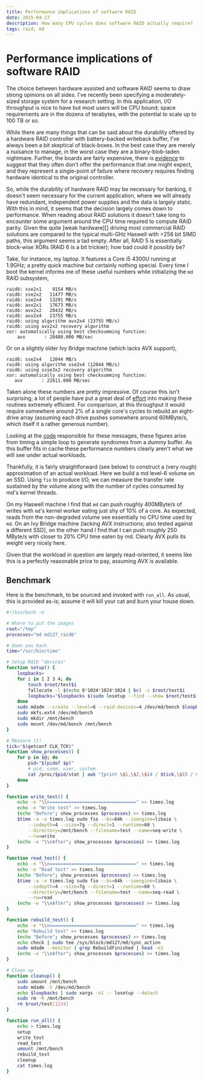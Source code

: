 ```yaml
---
title: Performance implications of software RAID
date: 2015-04-27
description: How many CPU cycles does software RAID actually require?
tags: raid, md
---
```


# Performance implications of software RAID

The choice between hardware assisted and software RAID seems to draw strong
opinions on all sides. I've recently been specifying a moderately-sized storage
system for a research setting. In this application, I/O throughput is nice to
have but most users will be CPU bound; space requirements are in the dozens of
terabytes, with the potential to scale up to 100 TB or so.

While there are many things that can be said about the durability offered by a
hardware RAID controller with battery-backed writeback buffer, I've always been
a bit skeptical of black-boxes. In the best case they are merely a nuisance to
manage, in the worst case they are a binary-blob-laden nightmare. Further, the
boards are fairly expensive, there is [evidence][] to suggest that they often
don't offer the performance that one might expect, and they represent a
single-point of failure where recovery requires finding hardware identical to
the original controller.

So, while the durability of hardware RAID may be necessary for banking, it doesn't
seem necessary for the current application, where we will already have
redundant, independent power supplies and the data is largely static. With this
in mind, it seems that the decision largely comes down to performance. When
reading about RAID solutions it doesn't take long to encounter some argument
around the CPU time required to compute RAID parity. Given the quite [weak hardware][]
driving most commercial RAID solutions are compared to the typical multi-GHz
Haswell with >256 bit SIMD paths, this argument seems a tad empty. After all,
RAID 5 is essentially block-wise XORs (RAID 6 is a bit trickier); how bad could
it possibly be?

Take, for instance, my laptop. It features a Core i5 4300U running at 1.9GHz; a
pretty quick machine but certainly nothing special. Every time I boot the kernel
informs me of these useful numbers while initializing the `md` RAID subsystem,

```
raid6: sse2x1    9154 MB/s
raid6: sse2x2   11477 MB/s
raid6: sse2x4   13291 MB/s
raid6: avx2x1   17673 MB/s
raid6: avx2x2   20432 MB/s
raid6: avx2x4   23755 MB/s
raid6: using algorithm avx2x4 (23755 MB/s)
raid6: using avx2x2 recovery algorithm
xor: automatically using best checksumming function:
    avx       : 28480.000 MB/sec

```

Or on a slightly older Ivy Bridge machine (which lacks AVX support),

```
raid6: sse2x4   12044 MB/s
raid6: using algorithm sse2x4 (12044 MB/s)
raid6: using ssse3x2 recovery algorithm
xor: automatically using best checksumming function:
   avx       : 22611.000 MB/sec
```

Taken alone these numbers are pretty impressive. Of course this isn't
surprising; a lot of people have put a great deal of [effort][] into making
these routines extremely efficient. For comparison, at this throughput it would
require somewhere around 2% of a single core's cycles to rebuild an eight-drive
array (assuming each drive pushes somewhere around 60MByte/s, which itself it a
rather generous number).

Looking at the [code][] responsible for these messages, these figures arise from
timing a simple loop to generate syndromes from a dummy buffer. As this buffer
fits in cache these performance numbers clearly aren't what we will see under
actual workloads.

[effort]: http://kernel.org/pub/linux/kernel/people/hpa/raid6.pdf
[code]: https://git.kernel.org/cgit/linux/kernel/git/torvalds/linux.git/tree/lib/raid6/algos.c?id=v4.0#n149


Thankfully, it is fairly straightforward (see below) to construct a
(very rough) approximation of an actual workload. Here we build a md level-6
volume on an SSD. Using `fio` to produce I/O, we can measure the transfer rate
sustained by the volume along with the number of cycles consumed by md's kernel
threads.

On my Haswell machine I find that `md` can push roughly 400MByte/s of writes
with `md`'s kernel worker eating just shy of 10% of a core. As expected, reads
from the non-degraded volume see essentially no CPU time used by `md`. On an Ivy
Bridge machine (lacking AVX instructions; also tested against a different SSD),
on the other hand I find that I can push roughly 250 MByte/s with closer to 20%
CPU time eaten by md. Clearly AVX pulls its weight very nicely here.

Given that the workload in question are largely read-oriented, it seems like
this is a perfectly reasonable price to pay, assuming AVX is available.

## Benchmark
Here is the benchmark, to be sourced and invoked with `run_all`.
As usual, this is provided as-is; assume it will kill your cat and burn your
house down.

``` bash
#!/bin/bash -e

# Where to put the images
root="/tmp"
processes="md md127_raid6"

# damn you bash
time="/usr/bin/time"

# Setup RAID "devices"
function setup() {
    loopbacks=
    for i in 1 2 3 4; do
        touch $root/test$i
        fallocate -l $(echo 8*1024*1024*1024 | bc) -z $root/test$i
        loopbacks="$loopbacks $(sudo losetup --find --show $root/test$i)"
    done
    sudo mdadm --create --level=6 --raid-devices=4 /dev/md/bench $loopbacks
    sudo mkfs.ext4 /dev/md/bench
    sudo mkdir /mnt/bench
    sudo mount /dev/md/bench /mnt/bench
}

# Measure it!
tick="$(getconf CLK_TCK)"
function show_processes() {
    for p in $@; do
        pid="$(pidof $p)"
        # pid, comm, user, system
        cat /proc/$pid/stat | awk "{print \$1,\$2,\$14 / $tick,\$15 / $tick}"
    done
}

function write_test() {
    echo -e "\\n================================" >> times.log
    echo -e "Write test" >> times.log
    (echo "Before"; show_processes $processes) >> times.log
    $time -a -o times.log sudo fio --bs=64k --ioengine=libaio \
        --iodepth=4 --size=7g --direct=1 --runtime=60 \
        --directory=/mnt/bench --filename=test --name=seq-write \
        --rw=write
    (echo -e "\\nAfter"; show_processes $processes) >> times.log
}

function read_test() {
    echo -e "\\n================================" >> times.log
    echo -e "Read test" >> times.log
    (echo "Before"; show_processes $processes) >> times.log
    $time -a -o times.log sudo fio --bs=64k --ioengine=libaio \
        --iodepth=4 --size=7g --direct=1 --runtime=60 \
        --directory=/mnt/bench --filename=test --name=seq-read \
        --rw=read
    (echo -e "\\nAfter"; show_processes $processes) >> times.log
}

function rebuild_test() {
    echo -e "\\n================================" >> times.log
    echo "Rebuild test" >> times.log
    (echo "Before"; show_processes $processes) >> times.log
    echo check | sudo tee /sys/block/md127/md/sync_action
    sudo mdadm --monitor | grep RebuildFinished | head -n1
    (echo -e "\\nAfter"; show_processes $processes) >> times.log
}

# Clean up
function cleanup() {
    sudo umount /mnt/bench
    sudo mdadm -S /dev/md/bench
    echo $loopbacks | sudo xargs -n1 -- losetup --detach
    sudo rm -R /mnt/bench
    rm $root/test[1234]
}

function run_all() {
    echo > times.log
    setup
    write_test
    read_test
    umount /mnt/bench
    rebuild_test
    cleanup
    cat times.log
}
```



[evidence]: https://blog.cloudflare.com/a-tour-inside-cloudflares-latest-generation-servers/
[weak]: https://www.lsi.com/products/io-controllers/pages/lsi-sas-2008.aspx
[typical]: http://accessories.euro.dell.com/sna/productdetail.aspx?c=uk&l=en&s=bsd&cs=ukbsdt1&sku=405-11337&pmha=6
